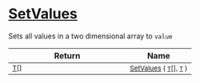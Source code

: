 # [SetValues](./ArrayExtension-100663388.md)

Sets all values in a two dimensional array to `value`

| Return | Name | 
| --- | --- | 
| <sub>[T](./ArrayExtension-100663388.md)[]</sub><img width=200/>| <sub>[SetValues](./ArrayExtension-100663388.md) ( [`T`](./ArrayExtension-100663388.md)[], [`T`](./ArrayExtension-100663388.md) )</sub>| <br>


